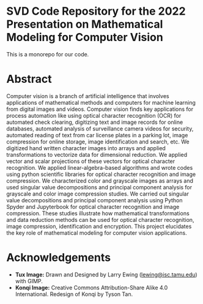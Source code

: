 # SVD Code Repository for the 2022 Presentation on Mathematical Modeling for Computer Vision

This is a monorepo for our code.

# Abstract

Computer vision is a branch of artificial intelligence that involves applications of mathematical methods and computers for machine learning from digital images and videos. Computer vision finds key applications for process automation like using optical character recognition (OCR) for automated check  clearing, digitizing text and image records for online databases, automated analysis of surveillance camera videos for security, automated reading of text from car license plates in a parking lot, image compression for online storage, image identification and search, etc. We digitized hand written character images into arrays and applied transformations to vectorize data for dimensional reduction. We applied vector and scalar projections of these vectors for optical character recognition. We applied linear-algebra-based algorithms and wrote codes using python scientific libraries for optical character recognition and image compression. We characterized color and grayscale images as arrays and used  singular value decompositions and principal component analysis for grayscale and color image compression studies. We carried out singular value decompositions and principal component analysis using Python Spyder and Jupyterbook for optical character recognition and image compression. These studies illustrate how mathematical transformations and data reduction methods can be used for optical character recognition, image compression, identification and  encryption. This project elucidates the key role of mathematical modeling for computer vision applications.

# Acknowledgements

- **Tux Image:** Drawn and Designed by Larry Ewing ([lewing@isc.tamu.edu](lewing@isc.tamu.edu)) with GIMP.
- **Konqi Image:** Creative Commons Attribution-Share Alike 4.0 International. Redesign of Konqi by Tyson Tan.

